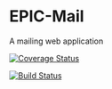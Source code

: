 # EPIC-Mail
A mailing web application

[![Coverage Status](https://coveralls.io/repos/github/nkpremices/EPIC-Mail/badge.svg?branch=develop)](https://coveralls.io/github/nkpremices/EPIC-Mail?branch=develop)

[![Build Status](https://travis-ci.com/nkpremices/EPIC-Mail.svg?branch=back-end)](https://travis-ci.com/nkpremices/EPIC-Mail)